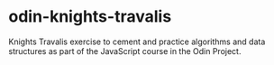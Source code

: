 # odin-knights-travalis
Knights Travalis exercise to cement and practice algorithms and data structures as part of the JavaScript course in the Odin Project.
